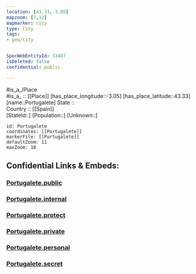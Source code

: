 ```yaml
---
location: [43.33,-3.05] 
mapzoom: [7,12] 
mapmarker: city 
type: City
tags:
- geo/City


SpocWebEntityId: 33487
isDeleted: false
confidential: public

---
```

#is_a_/Place  
#is_a_ :: [[Place]] 
[has_place_longitude::-3.05] 
[has_place_latitude::43.33] 
[name::Portugalete] 
State ::  
Country :: [[Spain]]  
[StateId::] 
[Population::] 
[Unknown::] 


```leaflet
id: Portugalete
coordinates: [[Portugalete]] 
markerFile: [[Portugalete]] 
defaultZoom: 11 
maxZoom: 18
```


## Confidential Links & Embeds: 

### [Portugalete.public](/_public/\Earth\Continent\Europe\Europe~South\Spain\Provinces~Spain\Basque_Country\counties~País_Vasco\Bizkaia\cities~VizcayaPortugalete.public.md) 

### [Portugalete.internal](/_internal/\Earth\Continent\Europe\Europe~South\Spain\Provinces~Spain\Basque_Country\counties~País_Vasco\Bizkaia\cities~VizcayaPortugalete.internal.md) 

### [Portugalete.protect](/_protect/\Earth\Continent\Europe\Europe~South\Spain\Provinces~Spain\Basque_Country\counties~País_Vasco\Bizkaia\cities~VizcayaPortugalete.protect.md) 

### [Portugalete.private](/_private/\Earth\Continent\Europe\Europe~South\Spain\Provinces~Spain\Basque_Country\counties~País_Vasco\Bizkaia\cities~VizcayaPortugalete.private.md) 

### [Portugalete.personal](/_personal/\Earth\Continent\Europe\Europe~South\Spain\Provinces~Spain\Basque_Country\counties~País_Vasco\Bizkaia\cities~VizcayaPortugalete.personal.md) 

### [Portugalete.secret](/_secret/\Earth\Continent\Europe\Europe~South\Spain\Provinces~Spain\Basque_Country\counties~País_Vasco\Bizkaia\cities~VizcayaPortugalete.secret.md)

